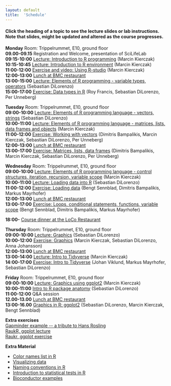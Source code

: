 ```yaml
---
layout: default
title:  'Schedule'
---
```


#### Click the heading of a topic to see the lecture slides or lab instructions. Note that slides, might be updated and altered as the course progresses.

**Monday**
Room: Trippelrummet, E10, ground floor  
**09.00-09.15** Registration and Welcome, presentation of SciLifeLab  
**09:15-10:00** [Lecture: Introduction to R programming](Lectures/Lecture_1_-_Introduction.html) (Marcin Kierczak)   
**10:15-10:45** [Lecture: Introduction to R environment](Lectures/Lecture_2_-_REnvironment.pdf) (Marcin Kierczak)   
**11:00-12:00** [Exercise and video: Using R-studio](https://www.dropbox.com/s/3sy4ou2o8jh5syf/RCourseVideo.mov?dl=0) (Marcin Kierczak)   
**12:00-13:00** [Lunch at BMC restaurant](http://www.hors.se/veckans-meny/?week_for=2018-11-14&rest=175&l=e)  
**13:00-15:00** [Lecture: Elements of R programming - variable types, operators](Lectures/Lecture_3_-_Elements1.pdf) (Sebastian DiLorenzo)   
**15:00-17:00** [Exercise: Data types in R](Exercises/DataTypes.md) (Roy Francis, Sebastian DiLorenzo, Per Unneberg)   

**Tuesday**
Room: Trippelrummet, E10, ground floor  
**09:00-10:00** [Lecture: Elements of R programming language - vectors, strings](Lectures/Lecture_4_-_Elements2.pdf) (Sebastian DiLorenzo)   
**10:00-11:00** [Lecture: Elements of R programming language - matrices, lists, data frames and objects](Lectures/Lecture_5_-_Elements3.pdf) (Marcin Kierczak)    
**11:00-12:00** [Exercise: Working with vectors](Exercises/Vectors.md) (Dimitris Bampalikis, Marcin Kierczak, Sebastian DiLorenzo, Per Unneberg)    
**12:00-13:00** [Lunch at BMC restaurant](http://www.hors.se/veckans-meny/?week_for=2018-11-14&rest=175&l=e)    
**13:00-17:00** [Exercise: Matrices, lists, data frames](Exercises/Dataframes.md) (Dimitris Bampalikis, Marcin Kierczak, Sebastian DiLorenzo, Per Unneberg)    

**Wednesday**
Room: Trippelrummet, E10, ground floor  
**09:00-10:00** [Lecture: Elements of R programming language - control structures, iteration, recursion, variable scope](Lectures/Lecture_6_-_Elements4.pdf) (Marcin Kierczak)    
**10:00-11:00** [Lecture: Loading data into R](Lectures/Lecture_7_-_Loading_data.pdf) (Sebastian DiLorenzo)   
**11:00-12:00** [Exercise: Loading data](Exercises/LoadData.md) (Bengt Sennblad, Dimitris Bampalikis, Markus Mayrhofer)   
**12:00-13:00** [Lunch at BMC restaurant](http://www.hors.se/veckans-meny/?week_for=2018-11-14&rest=175&l=e)    
**13:00-17:00** [Exercise: Loops, conditional statements, functions, variable scope](Exercises/Loops.md) (Bengt Sennblad, Dimitris Bampalikis, Markus Mayrhofer)   

**18:00-** [Course dinner at the LoCo Restaurant](https://restaurangloco.se/)

**Thursday**
Room: Trippelrummet, E10, ground floor  
**09:00-10:00** [Lecture: Graphics](Lectures/Lecture_9_-_graphics.pdf) (Sebastian DiLorenzo)  
**10:00-12:00** [Exercise: Graphics](Exercises/PlotHandson.md) (Marcin Kierczak, Sebastian DiLorenzo, Anna Johansson)    
**12:00-13:00** [Lunch at BMC restaurant](http://www.hors.se/veckans-meny/?week_for=2018-11-14&rest=175&l=e)   
**13:00-14:00** [Lecture: Intro to Tidyverse](Lectures/Lecture_tidyverse/tidyverse_presentation.html) (Marcin Kierczak)   
**14:00-17:00** [Exercise: Intro to Tidyverse](Exercises/Lab_tidyverse/lab.html) (Johan Viklund, Markus Mayrhofer, Sebastian DiLorenzo)   

**Friday**
Room: Trippelrummet, E10, ground floor  
**09:00-10:00** [Lecture: Graphics using ggplot2](Lectures/Lecture_10_-_ggplot2.pdf) (Marcin Kierczak)     
**10:00-11:00** [Intro to R package anatomy](Lectures/rpackages_Sebastian.html) (Sebastian DiLorenzo)    
**11:00-12:00** Q&A session   
**12.00-13.00** [Lunch at BMC restaurant](http://www.hors.se/veckans-meny/?week_for=2018-11-14&rest=175&l=e)   
**13:00-16.00** [Graphics in R: ggplot2](Exercises/ggplots.md) (Sebastian DiLorenzo, Marcin Kierczak, Bengt Sennblad)   

**Extra exercises**     
[Gapminder example -- a tribute to Hans Rosling](Exercises/Lab_gapminder_ggplot/gapminder.html)   
[RaukR, ggplot lecture](Exercises/ggplot_roy/presentation/ggplot_presentation.html)   
[Raukr, ggplot exercise](Exercises/ggplot_roy/lab/ggplot_lab.html)    

**Extra Material**
- [Color names list in R](files/Rcolor.pdf)
- [Visualizing data](files/rules_for_using_color.pdf)
- [Naming conventions in R](files/Rnaming.pdf)
- [Introduction to statistical tests in R](files/stats_tests.pdf)
- [Bioconductor examples](https://f1000research.com/gateways/bioconductor)
